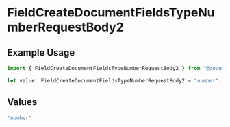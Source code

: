 # FieldCreateDocumentFieldsTypeNumberRequestBody2

## Example Usage

```typescript
import { FieldCreateDocumentFieldsTypeNumberRequestBody2 } from "@documenso/sdk-typescript/models/operations";

let value: FieldCreateDocumentFieldsTypeNumberRequestBody2 = "number";
```

## Values

```typescript
"number"
```